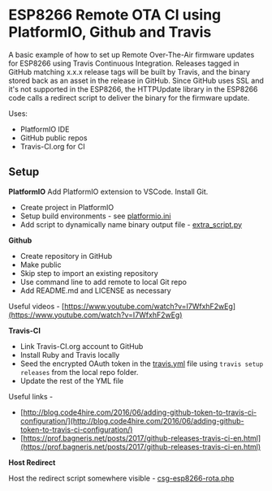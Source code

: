 # ESP8266 Remote OTA CI using PlatformIO, Github and Travis
A basic example of how to set up Remote Over-The-Air firmware updates for ESP8266 using Travis Continuous Integration.
Releases tagged in GitHub matching x.x.x release tags will be built by Travis, and the binary stored back as an asset in the release in GitHub.
Since GitHub uses SSL and it's not supported in the ESP8266, the HTTPUpdate library in the ESP8266 code calls a redirect script to deliver the binary for the firmware update. 
 
Uses:
 - PlatformIO IDE
 - GitHub public repos
 - Travis-CI.org for CI

## Setup
**PlatformIO**
Add PlatformIO extension to VSCode. Install Git.
 - Create project in PlatformIO
 - Setup build environments - see [platformio.ini](platformio.ini)
 -  Add script to dynamically name binary output file - [extra_script.py](extra_script.py)

**Github**
 - Create repository in GitHub
 - Make public
 - Skip step to import an existing repository
 - Use command line to add remote to local Git repo
 - Add README.md and LICENSE as necessary

Useful videos - [https://www.youtube.com/watch?v=I7WfxhF2wEg](https://www.youtube.com/watch?v=I7WfxhF2wEg)

**Travis-CI**

 - Link Travis-CI.org account to GitHub
 - Install Ruby and Travis locally
 - Seed the encrypted OAuth token in the [travis.yml](.travis.yml) file using `travis setup releases` from the local repo folder.
 - Update the rest of the YML file


Useful links -

 - [http://blog.code4hire.com/2016/06/adding-github-token-to-travis-ci-configuration/](http://blog.code4hire.com/2016/06/adding-github-token-to-travis-ci-configuration/)
 - [https://prof.bagneris.net/posts/2017/github-releases-travis-ci-en.html](https://prof.bagneris.net/posts/2017/github-releases-travis-ci-en.html)

**Host Redirect**

Host the redirect script somewhere visible - [csg-esp8266-rota.php](server/csg-esp8266-rota.php)


<!--stackedit_data:
eyJoaXN0b3J5IjpbLTU3NTc5NzMwOSwxOTgyNTY2NzE5LDcxND
EyOTE5NiwyODI2NTQ5MzIsOTM1NzgyMzQ2LDEwMDA4ODY2NDAs
LTU2ODA4ODkyOSwtMTE3NTMxMzQ1OSwtMTY1MTg1MzBdfQ==
-->